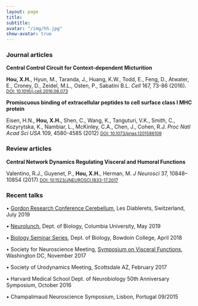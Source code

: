 ```yaml
---
layout: page
title: 
subtitle:
avatar: "/img/hh.jpg"
show-avatar: true
---
```


<h3> Journal articles </h3>

**Central Control Circuit for Context-dependent Micturition**

**Hou, X.H.**, Hyun, M., Taranda, J., Huang, K.W., Todd, E., Feng, D., Atwater, E., Croney, D., Zeidel, M.L., Osten, P., Sabatini B.L.
*Cell* 167, 73-86 (2016).
<small><a href="https://www.cell.com/cell/abstract/S0092-8674(16)31171-0">DOI: 10.1016/j.cell.2016.08.073</a></small> 

**Promiscuous binding of extracellular peptides to cell surface class I MHC protein**

Eisen, H.N., **Hou, X.H.**, Shen, C., Wang, K., Tanguturi, V.K., Smith, C., Kozyrytska, K., Nambiar, L., McKinley, C.A., Chen, J., Cohen, R.J. 
*Proc Natl Acad Sci USA* 109, 4580-4585 (2012)
<small><a href="http://www.pnas.org/content/109/12/4580.long">DOI: 10.1073/pnas.1201586109</a></small> 

<h3> Review articles </h3>

**Central Network Dynamics Regulating Visceral and Humoral Functions**

Valentino, R.J., Guyenet, P., **Hou, X.H.**, Herman, M. 
*J Neurosci* 37, 10848–10854 (2017)
<small><a href="http://www.jneurosci.org/content/37/45/10848">DOI: 10.1523/JNEUROSCI.1833-17.2017</a></small> 

<h3> Recent talks </h3>

• <a href="https://www.grc.org/cerebellum-conference/2019/">Gordon Research Conference Cerebellum</a>, Les Diablerets, Switzerland, July 2019

• <a href="https://biology.columbia.edu/pages/neurolunch-schedule-2018-19">Neurolunch</a>, Dept. of Biology, Columbia University, May 2019

• <a href="https://www.bowdoin.edu/calendar/event.html?bid=929939&rid=107653">Biology Seminar Series</a>, Dept. of Biology, Bowdoin College, April 2018

• Society for Neuroscience Meeting, <a href="https://www.sfn.org/-/media/SfN/Documents/Annual-Meeting/FinalProgram/NS2017/Full-Abstract-PDFs-2017/SFN17_Abstract-PDFs---Symp_Mini.pdf?la=en&hash=5923E4BD03F46A140290D672E417E82454AC722C">Symposium on Visceral Functions</a>, Washington DC, November 2017

• Society of Urodynamics Meeting, Scottsdale AZ, February 2017

• Harvard Medical School Dept. of Neurobiology 50th Anniversary Symposium, October 2016

• Champalimaud Neuroscience Symposium, Lisbon, Portugal 09/2015

